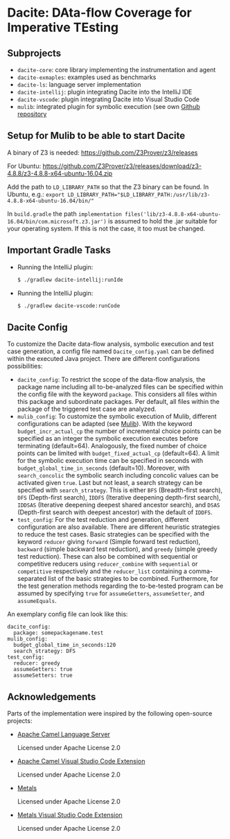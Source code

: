 # Dacite: DAta-flow Coverage for Imperative TEsting

## Subprojects

* `dacite-core`: core library implementing the instrumentation and agent
* `dacite-exmaples`: examples used as benchmarks
* `dacite-ls`: language server implementation
* `dacite-intellij`: plugin integrating Dacite into the IntelliJ IDE
* `dacite-vscode`: plugin integrating Dacite into Visual Studio Code
* `mulib`: integrated plugin for symbolic execution (see own [Github repository](https://github.com/NoItAll/mulib)

## Setup for Mulib to be able to start Dacite

A binary of Z3 is needed: https://github.com/Z3Prover/z3/releases

For Ubuntu: https://github.com/Z3Prover/z3/releases/download/z3-4.8.8/z3-4.8.8-x64-ubuntu-16.04.zip

Add the path to `LD_LIBRARY_PATH` so that the Z3 binary can be found. In Ubuntu, e.g.: 
`export LD_LIBRARY_PATH="$LD_LIBRARY_PATH:/usr/lib/z3-4.8.8-x64-ubuntu-16.04/bin/"`

In `build.gradle` the path `implementation files('lib/z3-4.8.8-x64-ubuntu-16.04/bin/com.microsoft.z3.jar')` 
is assumed to hold the .jar suitable for your operating system. If this is not the case, it too must be changed.

## Important Gradle Tasks

* Running the IntelliJ plugin:
  ```sh
  $ ./gradlew dacite-intellij:runIde
  ```
* Running the IntelliJ plugin:
  ```sh
  $ ./gradlew dacite-vscode:runCode
  ```

## Dacite Config
To customize the Dacite data-flow analysis, symbolic execution and test case generation, a config file named `Dacite_config.yaml` can be defined within the executed Java project.
There are different configurations possibilities:
* `dacite_config`: To restrict the scope of the data-flow analysis, the package name including all to-be-analyzed files can be specified within the config file with the keyword `package`. This considers all files within this package and subordinate packages. Per default, all files within the package of the triggered test case are analyzed.
* `mulib_config`: To customize the symbolic execution of Mulib, different configurations can be adapted (see [Mulib](https://github.com/NoItAll/mulib)). With the keyword `budget_incr_actual_cp` the number of incremental choice points can be specified as an integer the symbolic execution executes before terminating (default=64). Analogously, the fixed number of choice points can be limited with `budget_fixed_actual_cp` (default=64). A limit for the symbolic execution time can be specified in seconds with `budget_global_time_in_seconds` (default=10). Moreover, with `search_concolic` the symbolic search including concolic values can be activated given `true`. Last but not least, a search strategy can be specified with `search_strategy`. This is either `BFS` (Breadth-first search), `DFS` (Depth-first search), `IDDFS` (Iterative deepening depth-first search), `IDDSAS` (Iterative deepening deepest shared ancestor search), and `DSAS` (Depth-first search with deepest ancestor) with the default of `IDDFS`.
* `test_config`: For the test reduction and generation, different configuration are also available. There are different heuristic strategies to reduce the test cases. Basic strategies can be specified with the keyword `reducer` giving `forward` (Simple forward test reduction), `backward` (simple backward test reduction), and `greedy` (simple greedy test reduction). These can also be combined with sequential or competitive reducers using `reducer_combine` with `sequential` or `competitive` respectively and the `reducer_list` containing a comma-separated list of the basic strategies to be combined. Furthermore, for the test generation methods regarding the to-be-tested program can be assumed by specifying `true` for `assumeGetters`, `assumeSetter`, and `assumeEquals`.

An exemplary config file can look like this:
```
dacite_config:
  package: somepackagename.test
mulib_config:
  budget_global_time_in_seconds:120
  search_strategy: DFS
test_config:
  reducer: greedy
  assumeGetters: true
  assumeSetters: true
```

## Acknowledgements

Parts of the implementation were inspired by the following open-source projects:

* [Apache Camel Language Server](https://github.com/camel-tooling/camel-language-server)

  Licensed under Apache License 2.0
* [Apache Camel Visual Studio Code Extension](https://github.com/camel-tooling/camel-lsp-client-vscode)

  Licensed under Apache License 2.0
* [Metals](https://github.com/scalameta/metals)

  Licensed under Apache License 2.0
* [Metals Visual Studio Code Extension](https://github.com/scalameta/metals-vscode)

  Licensed under Apache License 2.0
